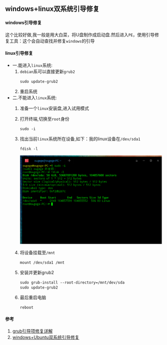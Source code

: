 ## windows+linux双系统引导修复

#### windows引导修复
这个比较好做,我一般是用大白菜，将U盘制作成启动盘.然后进入`PE`，使用引导修复工具：这个会自动查找并修复`windows`的引导

#### linux引导修复
* 一.能进入`linux`系统:
    1. `debian`系可以直接更新`grub2`
        ```
        sudo update-grub2
        ```
    1. 重启系统
* 二.不能进入`linux`系统:
    1. 准备一个`linux`安装盘,进入试用模式
    1. 打开终端,切换至`root`身份
        ```
        sudo -i
        ```
    1. 找出当前`linux`系统所在设备,如下：我的linux设备在`/dev/sda1`
        ```
        fdisk -l
        ```

        ![找出linux设备](/images/linux/windows+linux双系统引导修复/terminal_01.png "找出linux设备")

    1. 将设备挂载至`/mnt`
        ```
        mount /dev/sda1 /mnt
        ```
    1. 安装并更新grub2
        ```
        sudo grub-install --root-directory=/mnt/dev/sda
        sudo update-grub2
        ```
    1. 最后重启电脑
        ```
        reboot
        ```

#### 参考
1. [grub引导项修复详解](https://blog.csdn.net/gatieme/article/details/59127020)
1. [windows+Ubuntu双系统引导修复](https://blog.csdn.net/qq_40196164/article/details/84726694)